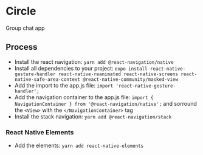 # Circle

Group chat app

## Process

- Install the react navigation: `yarn add @react-navigation/native`
- Install all dependencies to your project: `expo install react-native-gesture-handler react-native-reanimated react-native-screens react-native-safe-area-context @react-native-community/masked-view`
- Add the import to the app.js file: `import 'react-native-gesture-handler';`
- Add the navigation container to the app.js file: `import { NavigationContainer } from '@react-navigation/native';` and sorround the `<View>` with the `</NavigationContainer>` tag
- Install the stack navigation: `yarn add @react-navigation/stack`

### React Native Elements

- Add the elements: `yarn add react-native-elements`
